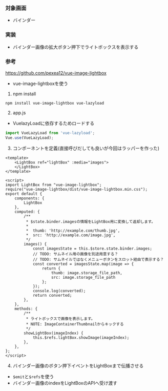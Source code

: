### 対象画面
- バインダー
### 実装
- バインダー画像の拡大ボタン押下でライトボックスを表示する
### 参考
https://github.com/pexea12/vue-image-lightbox
- vue-image-lightboxを使う
1. npm install
```
npm install vue-image-lightbox vue-lazyload
```
2. app.js
- VuelazyLoadに依存するためロードする
```js
import VueLazyLoad from 'vue-lazyload';
Vue.use(VueLazyLoad);
```
3. コンポーネントを定義(直接呼びだしても良いが今回はラッパーを作った)
```vue
<template>
    <LightBox ref="lightBox" :media="images">
    </LightBox>
</template>

<script>
import LightBox from "vue-image-lightbox";
require("vue-image-lightbox/dist/vue-image-lightbox.min.css");
export default {
    components: {
        LightBox
    },
    computed: {
        /**
         * $state.binder.imagesの情報をLightBox用に変換して返却します。
         * 
         *  thumb: 'http://example.com/thumb.jpg',
         *  src: 'http://example.com/image.jpg',
         */
        images() {
            const imagesState = this.$store.state.binder.images;
            // TODO: サムネイル用の画像を別途用意する？
            // TODO: サムネイルではなくメニューボタンをスロット経由で表示する？
            const converted = imagesState.map(image => {
                return {
                    thumb: image.storage_file_path,
                    src: image.storage_file_path
                };
            });
            console.log(converted);
            return converted;
        },
    },
    methods: {
        /**
         * ライトボックスで画像を表示します。
         * NOTE: ImageContainerThumbnailからキックする
         */
        showLightBox(imageIndex) {
            this.$refs.lightBox.showImage(imageIndex);
        },
    },
};
</script>
```
4. バインダー画像のボタン押下イベントをLightBoxまで伝播させる
- `$emit`と`$refs`を使う
- バインダー画像のindexをLightBoxのAPIへ受け渡す